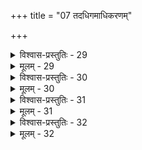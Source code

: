 +++
title = "07 तदधिगमाधिकरणम्"

+++

<details><summary>विश्वास-प्रस्तुतिः - 29</summary>

29. नाभुक्तं कल्पबृन्दैरपि सुपरिहरं कर्म गीतं मुनीन्द्रैः  
पापाश्लेषप्रणाशश्रुतिरपि परविद्वैभवोक्तिस्ततस्स्यात्।  
मैवं नाभुक्तमित्याद्यपि फलजनने कर्मणो दार्ढ्यमाह  
प्रायश्चित्तक्रमेण त्विह परभजनं चोदितं कर्मशान्त्यै॥
</details>

<details><summary>मूलम् - 29</summary>

29. नाभुक्तं कल्पबृन्दैरपि सुपरिहरं कर्म गीतं मुनीन्द्रैः  
पापाश्लेषप्रणाशश्रुतिरपि परविद्वैभवोक्तिस्ततस्स्यात्।  
मैवं नाभुक्तमित्याद्यपि फलजनने कर्मणो दार्ढ्यमाह  
प्रायश्चित्तक्रमेण त्विह परभजनं चोदितं कर्मशान्त्यै॥
</details>


<details><summary>विश्वास-प्रस्तुतिः - 30</summary>

30.निष्कृत्यात्मत्वमस्योदितदुरितसमुन्मूलनस्योपपन्नं  
नात्र स्वर्गादिनीतिः प्रतिहतिविगमे धीविकासस्स्वतो हि।  
पापालेपः प्रमादोदितसहनमिति स्थाप्यमाज्ञानुवृत्त्यै  
नो चेन्न स्याद्गतिर्नाविरत इति गिरो योगिनाञ्च प्रवृत्तेः॥
</details>

<details><summary>मूलम् - 30</summary>

30.निष्कृत्यात्मत्वमस्योदितदुरितसमुन्मूलनस्योपपन्नं  
नात्र स्वर्गादिनीतिः प्रतिहतिविगमे धीविकासस्स्वतो हि।  
पापालेपः प्रमादोदितसहनमिति स्थाप्यमाज्ञानुवृत्त्यै  
नो चेन्न स्याद्गतिर्नाविरत इति गिरो योगिनाञ्च प्रवृत्तेः॥
</details>


<details><summary>विश्वास-प्रस्तुतिः - 31</summary>

31.अश्लेषः कर्मशक्तेरनुदय उदये तन्निवृत्तिर्विनाशः  
शक्तिस्सा च प्रणेतुस्तदुचितफलकृन्निग्रहानुग्रहात्मा।  
प्रायश्चित्तं निमित्ते कथमनुदित इत्यत्र नैवानुयोज्यं  
नाधर्मस्तस्य तत्स्यादिति खलु हृदयं ग्राह्यमश्लेषवाचः॥
</details>

<details><summary>मूलम् - 31</summary>

31.अश्लेषः कर्मशक्तेरनुदय उदये तन्निवृत्तिर्विनाशः  
शक्तिस्सा च प्रणेतुस्तदुचितफलकृन्निग्रहानुग्रहात्मा।  
प्रायश्चित्तं निमित्ते कथमनुदित इत्यत्र नैवानुयोज्यं  
नाधर्मस्तस्य तत्स्यादिति खलु हृदयं ग्राह्यमश्लेषवाचः॥
</details>


<details><summary>विश्वास-प्रस्तुतिः - 32</summary>

32. धीपूर्वं तूत्तराघं न सृजति परवित्सर्वदा सावधानो  
जातं नैमित्तिकैश्च क्षिपति समुचितैराशु भुञ्जीत वा तत्।  
वृत्रादौ दृष्टमेतन्नियतिविभवतश्चेदिराजादिसिद्धिः  
युक्ताद्यैवान्यदा वा मुनिरिह मनुते ब्रह्मनिष्ठस्य मुक्तिम्॥
</details>

<details><summary>मूलम् - 32</summary>

32. धीपूर्वं तूत्तराघं न सृजति परवित्सर्वदा सावधानो  
जातं नैमित्तिकैश्च क्षिपति समुचितैराशु भुञ्जीत वा तत्।  
वृत्रादौ दृष्टमेतन्नियतिविभवतश्चेदिराजादिसिद्धिः  
युक्ताद्यैवान्यदा वा मुनिरिह मनुते ब्रह्मनिष्ठस्य मुक्तिम्॥
</details>